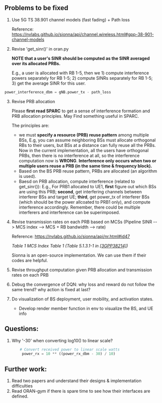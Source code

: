 ## Problems to be fixed

1. Use 5G TS 38.901 channel models (fast fading) + Path loss

   Reference: https://nvlabs.github.io/sionna/api/channel.wireless.html#gpp-38-901-channel-models

2. Revise 'get_sinr()' in oran.py

   **NOTE that a user's SINR should be computed as the SINR averaged over its allocated PRBs.**

   E.g., a user is allocated with RB 1-5, then we 1) compute interference powers separately for RB 1-5; 2) compute SINRs separately for RB 1-5; 3) get the average SINR for this user.

```python
power_interference_dbm = gNB.power_tx - path_loss
```

3. Revise PRB allocation

   Please **first read SPARC** to get a sense of interference formation and PRB allocation principles. May Find something useful in SPARC.

   The principles are: 

   * we must **specify a resource (PRB) reuse pattern** among multiple BSs, E.g, you can assume neighboring BSs must allocate orthogonal RBs to their users, but BSs at a distance can fully reuse all the PRBs.  Now in the current implementation, all the users have orthogonal PRBs, then there is no interference at all, so the interference computation now is **WRONG**. **Interference only occurs when two or multiple users reuse a PRB (in the same time & frequency block).**
   * Based on the BS PRB reuse pattern, PRBs are allocated (an algorithm is used). 
   * Baesd on PRB allocation, compute interference (related to get_sinr()): E.g., For PRB1 allocated to UE1, **first** figure out which BSs are using this PRB; **second**, get interfering channels between interferer BSs and target UE; **third**, get power_tx of interferer BSs (which should be the power allcoated to PRB1 only), and compute interference accordingly. Remember, there could be multiple interferers and interference can be superimposed. 

   

4. Revise transmission rates on each PRB based on MCSs (Pipeline SINR --> MCS index --> MCS + RB bandwidth --> rate)

   Reference: https://nvlabs.github.io/sionna/api/nr.html#id47

   *Table 1* *MCS Index Table 1 (Table 5.1.3.1-1 in [[3GPP38214\]](https://nvlabs.github.io/sionna/api/nr.html#gpp38214))*

   Sionna is an open-source implementation. We can use them if their codes are helpful.

5. Revise throughput computation given PRB allocation and transmission rates on each PRB

6. Debug the convergence of DQN: why loss and reward do not follow the same trend? why action is fixed at last?

7. Do visualization of BS deployment, user mobility, and activation states.

   * Develop render member function in env to visualize the BS, and UE info
   

## Questions:

1. Why '-30' when converting log10() to linear scale?

```python
       # Convert received power to linear scale watts
        power_rx = 10 ** ((power_rx_dbm - 30) / 10)
```



## Further work: 

1. Read two papers and understand their designs & implementation difficulties
2. Read ORAN-gym if there is spare time to see how their interfaces are defined.